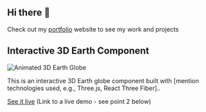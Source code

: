 ## Hi there 👋

Check out my [portfolio](https://korbystrube.dev) website to see my work and projects

## Interactive 3D Earth Component

![Animated 3D Earth Globe](https://tenor.com/view/pepeeee-gif-9770276395005744447)

This is an interactive 3D Earth globe component built with [mention technologies used, e.g., Three.js, React Three Fiber]..

[See it live](#live-demo)  (Link to a live demo - see point 2 below)
<!--
**kastrube/kastrube** is a ✨ _special_ ✨ repository because its `README.md` (this file) appears on your GitHub profile.

Here are some ideas to get you started:

- 🔭 I’m currently working on ...
- 🌱 I’m currently learning ...
- 👯 I’m looking to collaborate on ...
- 🤔 I’m looking for help with ...
- 💬 Ask me about ...
- 📫 How to reach me: ...
- 😄 Pronouns: ...
- ⚡ Fun fact: ...
-->

